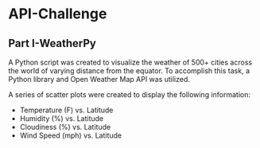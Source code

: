 # API-Challenge

## Part I-WeatherPy

A Python script was created to visualize the weather of 500+ cities across the world of varying distance from the equator. To accomplish this task, a Python library and Open Weather Map API was utilized.

A series of scatter plots were created to display the following information:
* Temperature (F) vs. Latitude
* Humidity (%) vs. Latitude
* Cloudiness (%) vs. Latitude
* Wind Speed (mph) vs. Latitude


